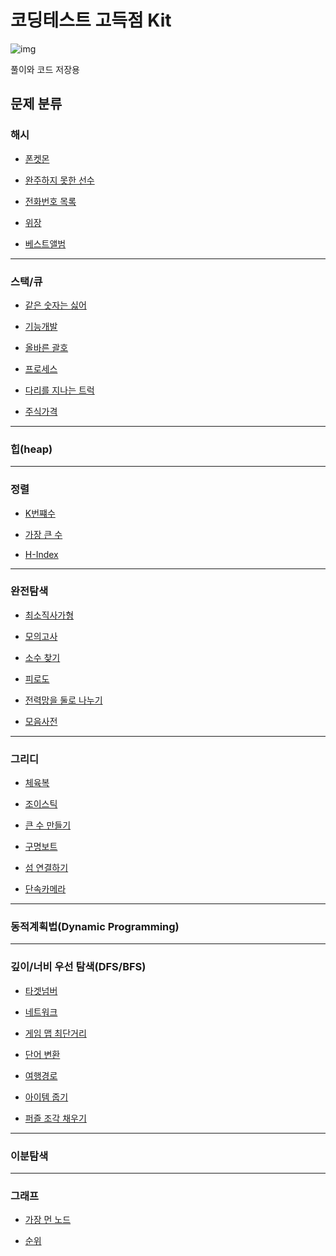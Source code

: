 # 코딩테스트 고득점 Kit

![img](https://school.programmers.co.kr/assets/img-practice-kit-algorithm-c24271e1b8855af11d6c1c6d75f943278e83bdf4382ff082047bf89f58c0450a.png)
<br/>

풀이와 코드 저장용
<br/>

## 문제 분류

### 해시

- [폰켓몬](https://github.com/BOLTB0X/DataStructure_Argolithm/blob/main/%EC%BD%94%EB%94%A9%ED%85%8C%EC%8A%A4%ED%8A%B8%20%EA%B3%A0%EB%93%9D%EC%A0%90%20Kit/%ED%95%B4%EC%8B%9C/%ED%8F%B0%EC%BC%93%EB%AA%AC/README.md)
  <br/>

- [완주하지 못한 선수](https://github.com/BOLTB0X/DataStructure_Argolithm/blob/main/%EC%BD%94%EB%94%A9%ED%85%8C%EC%8A%A4%ED%8A%B8%20%EA%B3%A0%EB%93%9D%EC%A0%90%20Kit/%ED%95%B4%EC%8B%9C/%EC%99%84%EC%A3%BC%ED%95%98%EC%A7%80%20%EB%AA%BB%ED%95%9C%20%EC%84%A0%EC%88%98/README.md)
  <br/>

- [전화번호 목록]()
  <br/>

- [위장]()
  <br/>

- [베스트앨범]()
  <br/>

---

### 스택/큐

- [같은 숫자는 싫어](https://github.com/BOLTB0X/DataStructure_Argolithm/tree/main/%EC%BD%94%EB%94%A9%ED%85%8C%EC%8A%A4%ED%8A%B8%20%EA%B3%A0%EB%93%9D%EC%A0%90%20Kit/%EC%8A%A4%ED%83%9D%EA%B3%BC%ED%81%90/%EA%B0%99%EC%9D%80%20%EC%88%AB%EC%9E%90%EB%8A%94%20%EC%8B%AB%EC%96%B4)
  <br/>

- [기능개발](https://github.com/BOLTB0X/DataStructure_Argolithm/tree/main/%EC%BD%94%EB%94%A9%ED%85%8C%EC%8A%A4%ED%8A%B8%20%EA%B3%A0%EB%93%9D%EC%A0%90%20Kit/%EC%8A%A4%ED%83%9D%EA%B3%BC%ED%81%90/%EA%B8%B0%EB%8A%A5%EA%B0%9C%EB%B0%9C)
  <br/>

- [올바른 괄호](https://github.com/BOLTB0X/DataStructure_Argolithm/tree/main/%EC%BD%94%EB%94%A9%ED%85%8C%EC%8A%A4%ED%8A%B8%20%EA%B3%A0%EB%93%9D%EC%A0%90%20Kit/%EC%8A%A4%ED%83%9D%EA%B3%BC%ED%81%90/%EC%98%AC%EB%B0%94%EB%A5%B8%20%EA%B4%84%ED%98%B8)
  <br/>

- [프로세스](https://github.com/BOLTB0X/DataStructure_Argolithm/tree/main/%EC%BD%94%EB%94%A9%ED%85%8C%EC%8A%A4%ED%8A%B8%20%EA%B3%A0%EB%93%9D%EC%A0%90%20Kit/%EC%8A%A4%ED%83%9D%EA%B3%BC%ED%81%90/%ED%94%84%EB%A1%9C%EC%84%B8%EC%8A%A4)
  <br/>

- [다리를 지나는 트럭](https://github.com/BOLTB0X/DataStructure_Argolithm/tree/main/%EC%BD%94%EB%94%A9%ED%85%8C%EC%8A%A4%ED%8A%B8%20%EA%B3%A0%EB%93%9D%EC%A0%90%20Kit/%EC%8A%A4%ED%83%9D%EA%B3%BC%ED%81%90/%EB%8B%A4%EB%A6%AC%EB%A5%BC%20%EC%A7%80%EB%82%98%EB%8A%94%20%ED%8A%B8%EB%9F%AD)
  <br/>

- [주식가격](https://github.com/BOLTB0X/DataStructure_Argolithm/tree/main/%EC%BD%94%EB%94%A9%ED%85%8C%EC%8A%A4%ED%8A%B8%20%EA%B3%A0%EB%93%9D%EC%A0%90%20Kit/%EC%8A%A4%ED%83%9D%EA%B3%BC%ED%81%90/%EC%A3%BC%EC%8B%9D%EA%B0%80%EA%B2%A9)
  <br/>

---

### 힙(heap)

---

### 정렬

- [K번쨰수](https://github.com/BOLTB0X/DataStructure_Argolithm/blob/main/%EC%BD%94%EB%94%A9%ED%85%8C%EC%8A%A4%ED%8A%B8%20%EA%B3%A0%EB%93%9D%EC%A0%90%20Kit/%EC%A0%95%EB%A0%AC/K%EB%B2%88%EC%A7%B8%EC%88%98/README.md)
  <br/>

- [가장 큰 수](https://github.com/BOLTB0X/DataStructure_Argolithm/blob/main/%EC%BD%94%EB%94%A9%ED%85%8C%EC%8A%A4%ED%8A%B8%20%EA%B3%A0%EB%93%9D%EC%A0%90%20Kit/%EC%A0%95%EB%A0%AC/%EA%B0%80%EC%9E%A5%20%ED%81%B0%20%EC%88%98/README.md)
  <br/>

- [H-Index](https://github.com/BOLTB0X/DataStructure_Argolithm/blob/main/%EC%BD%94%EB%94%A9%ED%85%8C%EC%8A%A4%ED%8A%B8%20%EA%B3%A0%EB%93%9D%EC%A0%90%20Kit/%EC%A0%95%EB%A0%AC/H-Index/README.md)
  <br/>

---

### 완전탐색

- [최소직사가형](https://github.com/BOLTB0X/DataStructure_Argolithm/tree/main/%EC%BD%94%EB%94%A9%ED%85%8C%EC%8A%A4%ED%8A%B8%20%EA%B3%A0%EB%93%9D%EC%A0%90%20Kit/%EC%99%84%EC%A0%84%ED%83%90%EC%83%89/%EC%B5%9C%EC%86%8C%EC%A7%81%EC%82%AC%EA%B0%81%ED%98%95)
  <br/>

- [모의고사](https://github.com/BOLTB0X/DataStructure_Argolithm/tree/main/%EC%BD%94%EB%94%A9%ED%85%8C%EC%8A%A4%ED%8A%B8%20%EA%B3%A0%EB%93%9D%EC%A0%90%20Kit/%EC%99%84%EC%A0%84%ED%83%90%EC%83%89/%EB%AA%A8%EC%9D%98%EA%B3%A0%EC%82%AC)
  <br/>

- [소수 찾기](https://github.com/BOLTB0X/DataStructure_Argolithm/tree/main/%EC%BD%94%EB%94%A9%ED%85%8C%EC%8A%A4%ED%8A%B8%20%EA%B3%A0%EB%93%9D%EC%A0%90%20Kit/%EC%99%84%EC%A0%84%ED%83%90%EC%83%89/%EC%86%8C%EC%88%98%20%EC%B0%BE%EA%B8%B0)
  <br/>

- [피로도](https://github.com/BOLTB0X/DataStructure_Argolithm/tree/main/%EC%BD%94%EB%94%A9%ED%85%8C%EC%8A%A4%ED%8A%B8%20%EA%B3%A0%EB%93%9D%EC%A0%90%20Kit/%EC%99%84%EC%A0%84%ED%83%90%EC%83%89/%ED%94%BC%EB%A1%9C%EB%8F%84)
  <br/>

- [전력망을 둘로 나누기](https://github.com/BOLTB0X/DataStructure_Argolithm/tree/main/%EC%BD%94%EB%94%A9%ED%85%8C%EC%8A%A4%ED%8A%B8%20%EA%B3%A0%EB%93%9D%EC%A0%90%20Kit/%EC%99%84%EC%A0%84%ED%83%90%EC%83%89/%EC%A0%84%EB%A0%A5%EB%A7%9D%EC%9D%84%20%EB%91%98%EB%A1%9C%20%EB%82%98%EB%88%84%EA%B8%B0)
  <br/>

- [모음사전](https://github.com/BOLTB0X/DataStructure_Argolithm/tree/main/%EC%BD%94%EB%94%A9%ED%85%8C%EC%8A%A4%ED%8A%B8%20%EA%B3%A0%EB%93%9D%EC%A0%90%20Kit/%EC%99%84%EC%A0%84%ED%83%90%EC%83%89/%EB%AA%A8%EC%9D%8C%20%EC%82%AC%EC%A0%84)
  <br/>

---

### 그리디

- [체육복](https://github.com/BOLTB0X/DataStructure_Argolithm/tree/main/%EC%BD%94%EB%94%A9%ED%85%8C%EC%8A%A4%ED%8A%B8%20%EA%B3%A0%EB%93%9D%EC%A0%90%20Kit/%ED%83%90%EC%9A%95%EB%B2%95/%EC%B2%B4%EC%9C%A1%EB%B3%B5)
  <br/>

- [조이스틱](https://github.com/BOLTB0X/DataStructure_Argolithm/tree/main/%EC%BD%94%EB%94%A9%ED%85%8C%EC%8A%A4%ED%8A%B8%20%EA%B3%A0%EB%93%9D%EC%A0%90%20Kit/%ED%83%90%EC%9A%95%EB%B2%95/%EC%A1%B0%EC%9D%B4%EC%8A%A4%ED%8B%B1)
  <br/>

- [큰 수 만들기](https://github.com/BOLTB0X/DataStructure_Argolithm/tree/main/%EC%BD%94%EB%94%A9%ED%85%8C%EC%8A%A4%ED%8A%B8%20%EA%B3%A0%EB%93%9D%EC%A0%90%20Kit/%ED%83%90%EC%9A%95%EB%B2%95/%ED%81%B0%20%EC%88%98%20%EB%A7%8C%EB%93%A4%EA%B8%B0)
  <br/>

- [구명보트](https://github.com/BOLTB0X/DataStructure_Argolithm/tree/main/%EC%BD%94%EB%94%A9%ED%85%8C%EC%8A%A4%ED%8A%B8%20%EA%B3%A0%EB%93%9D%EC%A0%90%20Kit/%ED%83%90%EC%9A%95%EB%B2%95/%EA%B5%AC%EB%AA%85%EB%B3%B4%ED%8A%B8)
  <br/>

- [섬 연결하기]()
  <br/>

- [단속카메라]()
  <br/>

---

### 동적계획법(Dynamic Programming)

---

### 깊이/너비 우선 탐색(DFS/BFS)

- [타겟넘버](https://github.com/BOLTB0X/Swift_Study/tree/main/고득점%20kit/DFSBFS/타겟%20넘버)
  <br/>

- [네트워크]()
  <br/>

- [게임 맵 최단거리](https://github.com/BOLTB0X/Swift_Study/tree/main/고득점%20kit/DFSBFS/게임%20맵%20최단거리)
  <br/>

- [단어 변환]()
  <br/>

- [여행경로]()
  <br/>

- [아이템 줍기]()
  <br/>

- [퍼즐 조각 채우기]()
  <br/>

---

### 이분탐색

---

### 그래프

- [가장 먼 노드](https://github.com/BOLTB0X/Swift_Study/tree/main/고득점%20kit/그래프/가장%20먼%20노드)
  <br/>

- [순위](https://github.com/BOLTB0X/Swift_Study/tree/main/고득점%20kit/그래프/순위)
  <br/>
